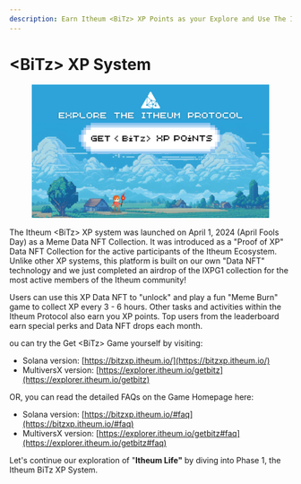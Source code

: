 ```yaml
---
description: Earn Itheum <BiTz> XP Points as your Explore and Use The Itheum Protocol.
---
```


# \<BiTz> XP System

<figure><img src="../../../.gitbook/assets/image (142).png" alt=""><figcaption></figcaption></figure>

The Itheum \<BiTz> XP system was launched on April 1, 2024 (April Fools Day) as a Meme Data NFT Collection. It was introduced as a "Proof of XP" Data NFT Collection for the active participants of the Itheum Ecosystem. Unlike other XP systems, this platform is built on our own "Data NFT" technology and we just completed an airdrop of the IXPG1 collection for the most active members of the Itheum community!

Users can use this XP Data NFT to "unlock" and play a fun "Meme Burn" game to collect XP every 3 - 6 hours. Other tasks and activities within the Itheum Protocol also earn you XP points. Top users from the leaderboard earn special perks and Data NFT drops each month.

ou can try the Get \<BiTz> Game yourself by visiting:

* Solana version: [https://bitzxp.itheum.io/](https://bitzxp.itheum.io/)
* MultiversX version: [https://explorer.itheum.io/getbitz](https://explorer.itheum.io/getbitz)

OR, you can read the detailed FAQs on the Game Homepage here:

* Solana version: [https://bitzxp.itheum.io/#faq](https://bitzxp.itheum.io/#faq)
* MultiversX version: [https://explorer.itheum.io/getbitz#faq](https://explorer.itheum.io/getbitz#faq)

Let's continue our exploration of "**Itheum Life"** by diving into Phase 1, the Itheum BiTz XP System.

